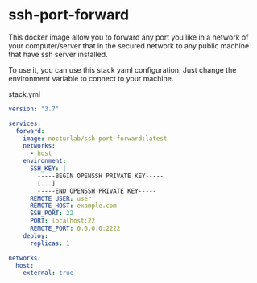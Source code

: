 # ssh-port-forward

This docker image allow you to forward any port you like in a network of your computer/server that in the secured network to any public machine that have ssh server installed.

To use it, you can use this stack yaml configuration. Just change the environment variable to connect to your machine.

stack.yml
```yaml
version: "3.7"

services:
  forward:
    image: nocturlab/ssh-port-forward:latest
    networks:
      - host
    environment:
      SSH_KEY: |
        -----BEGIN OPENSSH PRIVATE KEY-----
        [...]
        -----END OPENSSH PRIVATE KEY-----
      REMOTE_USER: user
      REMOTE_HOST: example.com
      SSH_PORT: 22
      PORT: localhost:22
      REMOTE_PORT: 0.0.0.0:2222
    deploy:
      replicas: 1

networks:
  host:
    external: true
```
